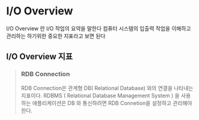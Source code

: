 # I/O Overview
I/O Overview 란 I/O 작업의 요약을 말한다
컴퓨터 시스템의 입출력 작업을 이해하고 관리하는 하기위한 중요한 지표라고 보면 된다

## I/O Overview 지표
> ### RDB Connection
>
> RDB Connection은 관계형 DB( Relational Database) 와의 연결을 나타내는 지표이다.
> RDBMS ( Relational Database Management System ) 을 사용하는 애플리케이션은 DB 와 통신하려면 RDB Connetion을 설정하고 관리해야한다.
